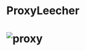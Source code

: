 # ProxyLeecher
# ![proxy](https://user-images.githubusercontent.com/46839270/52534378-c222f480-2d38-11e9-8f93-8313bc8ac7c0.jpg)
